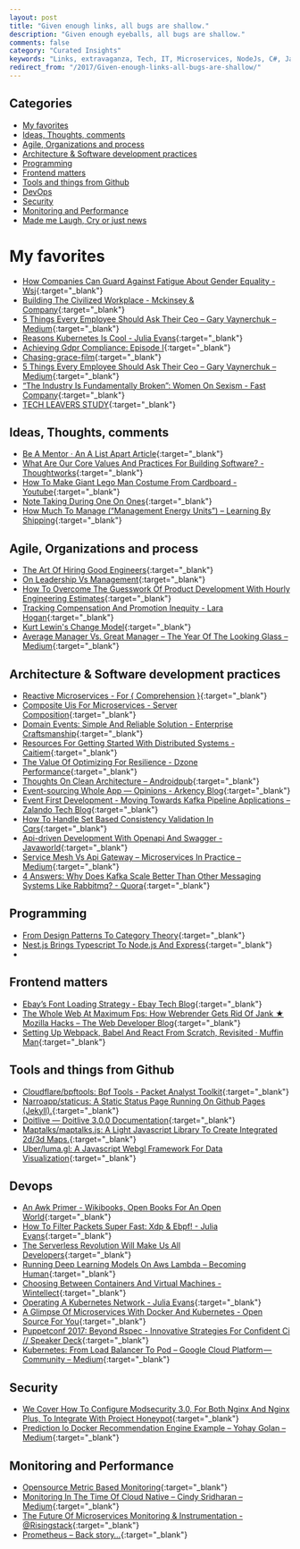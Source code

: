 ```yaml
---
layout: post
title: "Given enough links, all bugs are shallow."
description: "Given enough eyeballs, all bugs are shallow."
comments: false
category: "Curated Insights"
keywords: "Links, extravaganza, Tech, IT, Microservices, NodeJs, C#, Javascript, Solution architecture"
redirect_from: "/2017/Given-enough-links-all-bugs-are-shallow/"
---
```


## Categories ##
* [My favorites](#favorites)
* [Ideas, Thoughts, comments](#ideas)
* [Agile, Organizations and process](#agile)
* [Architecture & Software development practices](#development)
* [Programming](#net)
* [Frontend matters](#web)
* [Tools and things from Github](#tools)
* [DevOps](#devops)
* [Security](#security)
* [Monitoring and Performance](#monitoring)
* [Made me Laugh, Cry or just news](#news)

# My favorites<a name="favorites"></a> #
* [How Companies Can Guard Against Fatigue About Gender Equality - Wsj](https://www.wsj.com/articles/how-companies-can-guard-against-fatigue-about-gender-equality-1507608600?__s=wakwmyepmhismx8ehtnp){:target="_blank"}
* [Building The Civilized Workplace - Mckinsey & Company](https://www.mckinsey.com/business-functions/organization/our-insights/building-the-civilized-workplace?__s=wakwmyepmhismx8ehtnp){:target="_blank"}
* [5 Things Every Employee Should Ask Their Ceo – Gary Vaynerchuk – Medium](https://medium.com/@garyvee/5-things-every-employee-should-ask-their-ceo-179e138ab9dd?__s=wakwmyepmhismx8ehtnp){:target="_blank"}
* [Reasons Kubernetes Is Cool - Julia Evans](https://jvns.ca/blog/2017/10/05/reasons-kubernetes-is-cool/){:target="_blank"}
* [Achieving Gdpr Compliance: Episode I](https://appsecbloke.ghost.io/the-odyssey-that-is-gdpr-compliance/){:target="_blank"}
* [Chasing-grace-film](https://www.chasinggracefilm.com/){:target="_blank"}
* [5 Things Every Employee Should Ask Their Ceo – Gary Vaynerchuk – Medium](https://medium.com/@garyvee/5-things-every-employee-should-ask-their-ceo-179e138ab9dd?__s=wakwmyepmhismx8ehtnp){:target="_blank"}
* [“The Industry Is Fundamentally Broken”: Women On Sexism - Fast Company](https://www.fastcompany.com/40477163/the-industry-is-fundamentally-broken-women-on-sexism-in-silicon-valley){:target="_blank"}
* [TECH LEAVERS STUDY](http://www.kaporcenter.org/wp-content/uploads/2017/04/KAPOR_Tech-Leavers-17-0428.pdf){:target="_blank"}

## Ideas, Thoughts, comments <a name="ideas"></a> ##
* [Be A Mentor · An A List Apart Article](https://alistapart.com/article/be-a-mentor){:target="_blank"}
* [What Are Our Core Values And Practices For Building Software? - Thoughtworks](https://www.thoughtworks.com/insights/blog/what-are-our-core-values-and-practices-building-software){:target="_blank"}
* [How To Make Giant Lego Man Costume From Cardboard - Youtube](https://www.youtube.com/watch?time_continue=2&v=jU_fq_VRS0w){:target="_blank"}
* [Note Taking During One On Ones](http://marcgg.com/blog/2017/10/09/paper-note-taking-meetings/){:target="_blank"}
* [How Much To Manage (“Management Energy Units”) – Learning By Shipping](https://medium.learningbyshipping.com/how-much-to-manage-management-energy-units-ca1637a05140){:target="_blank"}

## Agile, Organizations and process<a name="agile"></a> ##
* [The Art Of Hiring Good Engineers](http://engineering.grab.com/the-art-of-hiring-good-engineers){:target="_blank"}
* [On Leadership Vs Management](https://dbsmasher.com/2017/09/30/on-leadership-vs-management/){:target="_blank"}
* [How To Overcome The Guesswork Of Product Development With Hourly Engineering Estimates](https://producthabits.com/overcome-the-guess-work-of-product-development-with-hourly-engineering-estimates/){:target="_blank"}
* [Tracking Compensation And Promotion Inequity - Lara Hogan](http://larahogan.me/blog/inclusion-math/){:target="_blank"}
* [Kurt Lewin's Change Model](http://daniellock.com/kurt-lewin-change-model/){:target="_blank"}
* [Average Manager Vs. Great Manager – The Year Of The Looking Glass – Medium](https://medium.com/the-year-of-the-looking-glass/average-manager-vs-great-manager-cf8a2e30907d?__s=wakwmyepmhismx8ehtnp){:target="_blank"}

## Architecture & Software development practices <a name="development"></a> ##
* [Reactive Microservices - For { Comprehension }](https://forcomprehension.com/2017/10/11/reactive-microservices/){:target="_blank"}
* [Composite Uis For Microservices - Server Composition](https://jimmybogard.com/composite-uis-for-microservices-server-composition/){:target="_blank"}
* [Domain Events: Simple And Reliable Solution - Enterprise Craftsmanship](http://enterprisecraftsmanship.com/2017/10/03/domain-events-simple-and-reliable-solution/){:target="_blank"}
* [Resources For Getting Started With Distributed Systems - Caitiem](https://caitiem.com/2017/09/07/getting-started-with-distributed-systems/){:target="_blank"}
* [The Value Of Optimizing For Resilience - Dzone Performance](https://dzone.com/articles/the-value-of-optimising-for-resilience){:target="_blank"}
* [Thoughts On Clean Architecture – Androidpub](https://android.jlelse.eu/thoughts-on-clean-architecture-b8449d9d02df){:target="_blank"}
* [Event-sourcing Whole App — Opinions - Arkency Blog](http://blog.arkency.com/event-sourcing-whole-app-opinions/){:target="_blank"}
* [Event First Development - Moving Towards Kafka Pipeline Applications – Zalando Tech Blog](https://jobs.zalando.com/tech/blog/event-first-development---moving-towards-kafka-pipeline-applications/index.html){:target="_blank"}
* [How To Handle Set Based Consistency Validation In Cqrs](http://danielwhittaker.me/2017/10/09/handle-set-based-consistency-validation-cqrs/){:target="_blank"}
* [Api-driven Development With Openapi And Swagger - Javaworld](https://www.javaworld.com/article/3199351/application-development/api-driven-development-with-openapi-and-swagger.html){:target="_blank"}
* [Service Mesh Vs Api Gateway – Microservices In Practice – Medium](https://medium.com/microservices-in-practice/service-mesh-vs-api-gateway-a6d814b9bf56){:target="_blank"}
* [4 Answers: Why Does Kafka Scale Better Than Other Messaging Systems Like Rabbitmq? - Quora](https://www.quora.com/Why-does-Kafka-scale-better-than-other-messaging-systems-like-RabbitMQ#GpGkSi){:target="_blank"}

## Programming <a name="net"></a> ##
* [From Design Patterns To Category Theory](http://blog.ploeh.dk/2017/10/04/from-design-patterns-to-category-theory/){:target="_blank"}
* [Nest.js Brings Typescript To Node.js And Express](https://auth0.com/blog/nestjs-brings-typescript-to-nodejs-and-express/){:target="_blank"}
* 

## Frontend matters <a name="web"></a> ##
* [Ebay’s Font Loading Strategy - Ebay Tech Blog](http://www.ebaytechblog.com/2017/09/21/ebays-font-loading-strategy/){:target="_blank"}
* [The Whole Web At Maximum Fps: How Webrender Gets Rid Of Jank ★ Mozilla Hacks – The Web Developer Blog](https://hacks.mozilla.org/2017/10/the-whole-web-at-maximum-fps-how-webrender-gets-rid-of-jank/){:target="_blank"}
* [Setting Up Webpack, Babel And React From Scratch, Revisited · Muffin Man](https://stanko.github.io/webpack-babel-react-revisited/){:target="_blank"}

## Tools and things from Github <a name="tools"></a> ##
* [Cloudflare/bpftools: Bpf Tools - Packet Analyst Toolkit](https://github.com/cloudflare/bpftools){:target="_blank"}
* [Narroapp/staticus: A Static Status Page Running On Github Pages (Jekyll).](https://github.com/NarroApp/staticus){:target="_blank"}
* [Doitlive — Doitlive 3.0.0 Documentation](https://doitlive.readthedocs.io/en/latest/){:target="_blank"}
* [Maptalks/maptalks.js: A Light Javascript Library To Create Integrated 2d/3d Maps.](https://github.com/maptalks/maptalks.js){:target="_blank"}
* [Uber/luma.gl: A Javascript Webgl Framework For Data Visualization](https://github.com/uber/luma.gl){:target="_blank"}
## Devops<a name="devops"></a> ##
* [An Awk Primer - Wikibooks, Open Books For An Open World](https://en.m.wikibooks.org/wiki/An_Awk_Primer){:target="_blank"}
* [How To Filter Packets Super Fast: Xdp & Ebpf! - Julia Evans](https://jvns.ca/blog/2017/04/07/xdp-bpf-tutorial/){:target="_blank"}
* [The Serverless Revolution Will Make Us All Developers](https://www.nextplatform.com/2017/09/25/serverless-revolution-will-make-us-developers/){:target="_blank"}
* [Running Deep Learning Models On Aws Lambda – Becoming Human](https://becominghuman.ai/running-deep-learning-models-on-aws-lambda-cfd2f76ca048){:target="_blank"}
* [Choosing Between Containers And Virtual Machines - Wintellect](https://www.wintellect.com/choosing-containers-virtual-machines/){:target="_blank"}
* [Operating A Kubernetes Network - Julia Evans](https://jvns.ca/blog/2017/10/10/operating-a-kubernetes-network/){:target="_blank"}
* [A Glimpse Of Microservices With Docker And Kubernetes - Open Source For You](https://opensourceforu.com/2017/10/glimpse-microservices-docker-kubernetes/){:target="_blank"}
* [Puppetconf 2017: Beyond Rspec - Innovative Strategies For Confident Ci // Speaker Deck](https://speakerdeck.com/kpaulisse/puppetconf-2017-beyond-rspec-innovative-strategies-for-confident-ci){:target="_blank"}
* [Kubernetes: From Load Balancer To Pod – Google Cloud Platform — Community – Medium](https://medium.com/google-cloud/kubernetes-from-load-balancer-to-pod-3f2399637b0c){:target="_blank"}
## Security<a name="security"></a> ##
* [We Cover How To Configure Modsecurity 3.0, For Both Nginx And Nginx Plus, To Integrate With Project Honeypot](https://www.nginx.com/blog/modsecurity-and-project-honeypot/){:target="_blank"}
* [Prediction Io Docker Recommendation Engine Example – Yohay Golan – Medium](https://medium.com/@yohay/prediction-io-docker-recommendation-engine-example-df5eb587f3fe){:target="_blank"}

## Monitoring and Performance <a name="monitoring"></a> ##
* [Opensource Metric Based Monitoring](http://crapworks.de/post/metric-based-monitoring/){:target="_blank"}
* [Monitoring In The Time Of Cloud Native – Cindy Sridharan – Medium](https://medium.com/@copyconstruct/monitoring-in-the-time-of-cloud-native-c87c7a5bfa3e){:target="_blank"}
* [The Future Of Microservices Monitoring & Instrumentation - @Risingstack](https://blog.risingstack.com/the-future-of-microservices-monitoring-and-instrumentation/){:target="_blank"}
* [Prometheus – Back story…](https://kartar.net/2017/10/prometheus/){:target="_blank"}
